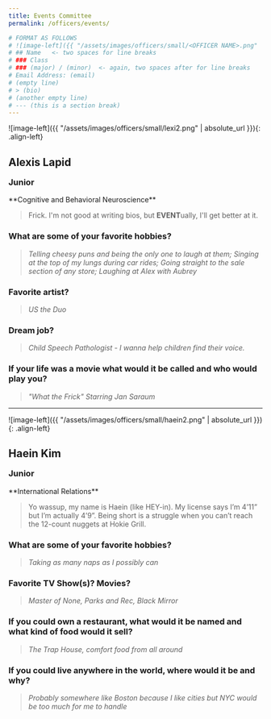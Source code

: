 ```yaml
---
title: Events Committee
permalink: /officers/events/

# FORMAT AS FOLLOWS
# ![image-left]({{ "/assets/images/officers/small/<OFFICER NAME>.png" | absolute_url }}){: .align-left}
# ## Name   <- two spaces for line breaks
# ### Class
# ### (major) / (minor)  <- again, two spaces after for line breaks
# Email Address: (email)
# (empty line)
# > (bio)
# (another empty line)
# --- (this is a section break)
---
```


![image-left]({{ "/assets/images/officers/small/lexi2.png" | absolute_url }}){: .align-left}
## Alexis Lapid
<p style="margin-bottom: 0.45em; padding: 0"><a href="https://twitter.com/lexiilaine" style="color: #494e48"><i class="fa fa-2x fa-fw fa-twitter"></i></a>
<a href="https://www.instagram.com/lexiilaine/" style="margin: 0; padding: 0"><i class="fa fa-2x fa-fw fa-instagram" style="color: #494e48"></i></a>
<a href="mailto:alapid@vt.edu" style="margin: 0; padding: 0"><i class="fa fa-2x fa-fw fa-envelope" style="color: #494e48"></i></a></p>
<h3 style="margin-top: 0">Junior</h3>
**Cognitive and Behavioral Neuroscience**  

> Frick. I'm not good at writing bios, but **EVENT**ually, I'll get better at it.

### **What are some of your favorite hobbies?**

> *Telling cheesy puns and being the only one to laugh at them; Singing at the top of my lungs during car rides; Going straight to the sale section of any store; Laughing at Alex with Aubrey*

### **Favorite artist?**

> *US the Duo*

### **Dream job?**

> *Child Speech Pathologist - I wanna help children find their voice.*

### **If your life was a movie what would it be called and who would play you?**

> *"What the Frick" Starring Jan Saraum*

---

![image-left]({{ "/assets/images/officers/small/haein2.png" | absolute_url }}){: .align-left}
## Haein Kim
<p style="margin-bottom: 0.45em; padding: 0"><a href="https://twitter.com/haeink97" style="color: #494e48"><i class="fa fa-2x fa-fw fa-twitter"></i></a>
<a href="https://www.instagram.com/haeink97/" style="margin: 0; padding: 0"><i class="fa fa-2x fa-fw fa-instagram" style="color: #494e48"></i></a>
<a href="mailto:haeink1@vt.edu" style="margin: 0; padding: 0"><i class="fa fa-2x fa-fw fa-envelope" style="color: #494e48"></i></a></p>
<h3 style="margin-top: 0">Junior</h3>
**International Relations**  

> Yo wassup, my name is Haein (like HEY-in). My license says I’m 4’11” but I’m actually 4’9”. Being short is a struggle when you can’t reach the 12-count nuggets at Hokie Grill.

### **What are some of your favorite hobbies?**

> *Taking as many naps as I possibly can*

### **Favorite TV Show(s)? Movies?**

> *Master of None, Parks and Rec, Black Mirror*

### **If you could own a restaurant, what would it be named and what kind of food would it sell?**

> *The Trap House, comfort food from all around*

### **If you could live anywhere in the world, where would it be and why?**

> *Probably somewhere like Boston because I like cities but NYC would be too much for me to handle*
